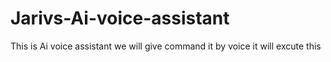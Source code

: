 # Jarivs-Ai-voice-assistant
This is Ai voice assistant we will give command it by voice it will excute this 
